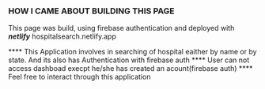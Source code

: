 
### HOW I CAME ABOUT BUILDING THIS PAGE #########
This page was build, using firebase authentication and deployed with *****netlify*****
hospitalsearch.netlify.app

**** This Application involves in searching of hospital eaither by name or by state. And its also has Authentication with firebase auth
**** User can not access dashboad execpt he/she has created an acount(firebase auth)
**** Feel free to interact through this application
